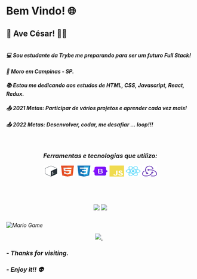 # Bem Vindo! :globe_with_meridians:
 

## 👋 Ave César! 👨‍💻

 

#### <em> </br> :computer: Sou estudante da Trybe me preparando para ser um futuro Full Stack!

#### :house_with_garden: Moro em Campinas - SP.

#### :books: Estou me dedicando aos estudos de HTML, CSS, Javascript, React, Redux.

#### :outbox_tray: 2021 Metas: Participar de vários projetos e aprender cada vez mais! 
 
#### :outbox_tray: 2022 Metas: Desenvolver, codar, me desafiar ... loop!!! 
 
 
 
### </br> <p align="center">Ferramentas e tecnologias que utilizo:</p>

<div align="center">
  <img align="center" alt="bash" height="30" width="40" src="https://raw.githubusercontent.com/devicons/devicon/master/icons/bash/bash-original.svg">
  <img align="center" alt="HTML" height="30" width="40" src="https://raw.githubusercontent.com/devicons/devicon/master/icons/html5/html5-original.svg">
  <img align="center" alt="CSS" height="30" width="40" src="https://raw.githubusercontent.com/devicons/devicon/master/icons/css3/css3-original.svg">
  <img align="center" alt="bootstrap" height="30" width="40" src="https://raw.githubusercontent.com/devicons/devicon/master/icons/bootstrap/bootstrap-original.svg">  
  <img align="center" alt="Js" height="30" width="40" src="https://raw.githubusercontent.com/devicons/devicon/master/icons/javascript/javascript-plain.svg">
  <img align="center" alt="React" height="30" width="40" src="https://raw.githubusercontent.com/devicons/devicon/master/icons/react/react-original.svg">
  <img align="center" alt="redux" height="30" width="40" src="https://raw.githubusercontent.com/devicons/devicon/master/icons/redux/redux-original.svg"> 
</div>

## </br>

<div align="center">
 <img align="center" height="160" src="https://github-readme-stats.vercel.app/api?username=CesarRamoss&show_icons=true&theme=radical" /> 
  <img align="center" height="160" src="https://github-readme-stats.vercel.app/api/top-langs/?username=CesarRamoss&layout=compact" />
</div>

## 

<img align="center" src="https://github.com/TheDudeThatCode/TheDudeThatCode/blob/master/Assets/Mario_Gameplay.gif" alt="Mario Game" width="980"> <br>

<p align='center'>  
  <a href="https://www.linkedin.com/in/cesar-ramos-017335137/">
    <img src="https://img.shields.io/badge/linkedin-%230077B5.svg?&style=for-the-badge&logo=linkedin&logoColor=white" />
  </a>&nbsp;&nbsp;  
</p>
 



### - Thanks for visiting.

### - Enjoy it!! 👽 </em>
